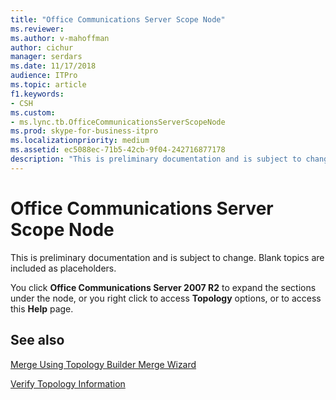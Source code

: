 ```yaml
---
title: "Office Communications Server Scope Node"
ms.reviewer: 
ms.author: v-mahoffman
author: cichur
manager: serdars
ms.date: 11/17/2018
audience: ITPro
ms.topic: article
f1.keywords:
- CSH
ms.custom:
- ms.lync.tb.OfficeCommunicationsServerScopeNode
ms.prod: skype-for-business-itpro
ms.localizationpriority: medium
ms.assetid: ec5088ec-71b5-42cb-9f04-242716877178
description: "This is preliminary documentation and is subject to change. Blank topics are included as placeholders."
---
```


# Office Communications Server Scope Node

This is preliminary documentation and is subject to change. Blank topics are included as placeholders.

You click **Office Communications Server 2007 R2** to expand the sections under the node, or you right click to access **Topology** options, or to access this **Help** page.

## See also

[Merge Using Topology Builder Merge Wizard](/previous-versions/office/lync-server-2013/merge-using-topology-builder-merge-wizard)

[Verify Topology Information](/previous-versions/office/lync-server-2013/verify-topology-information)